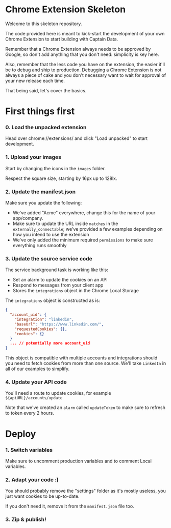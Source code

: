 # Chrome Extension Skeleton

Welcome to this skeleton repository.

The code provided here is meant to kick-start the development of your own Chrome Extension to start building with Captain Data.

Remember that a Chrome Extension always needs to be approved by Google, so don't add anything that you don't need: simplicity is key here.

Also, remember that the less code you have on the extension, the easier it'll be to debug and ship to production. Debugging a Chrome Extension is not always a piece of cake and you don't necessary want to wait for approval of your new release each time.

That being said, let's cover the basics.

# First things first

### 0. Load the unpacked extension

Head over chrome://extensions/ and click "Load unpacked" to start development.

### 1. Upload your images

Start by changing the icons in the `images` folder.

Respect the square size, starting by 16px up to 128lx.

### 2. Update the manifest.json

Make sure you update the following:

- We've added "Acme" everywhere, change this for the name of your app/company.
- Make sure to update the URL inside `matches` in the `externally_connectable`; we've provided a few examples depending on how you intend to use the extension
- We've only added the minimum required `permissions` to make sure everything runs smoothly

### 3. Update the source service code

The service background task is working like this:

- Set an alarm to update the cookies on an API
- Respond to messages from your client app
- Stores the `integrations` object in the Chrome Local Storage

The `integrations` object is constructed as is:

```json
{
  "account_uid": {
    "integration": "linkedin",
    "baseUrl": "https://www.linkedin.com/",
    "requestedCookies": {},
    "cookies": {}
  }
  ... // potentially more account_uid
}
```

This object is compatible with multiple accounts and integrations should you need to fetch cookies from more than one source.
We'll take `LinkedIn` in all of our examples to simplify.

### 4. Update your API code

You'll need a route to update cookies, for example `${apiURL}/accounts/update`

Note that we've created an `alarm` called `updateToken` to make sure to refresh to token every 2 hours.

# Deploy

### 1. Switch variables

Make sure to uncomment production variables and to comment Local variables.

### 2. Adapt your code :)

You should probably remove the "settings" folder as it's mostly useless, you just want cookies to be up-to-date.

If you don't need it, remove it from the `manifest.json` file too.

### 3. Zip & publish!
